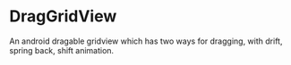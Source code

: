 # DragGridView
An android dragable gridview which has two ways for dragging, with drift, spring back, shift animation.
